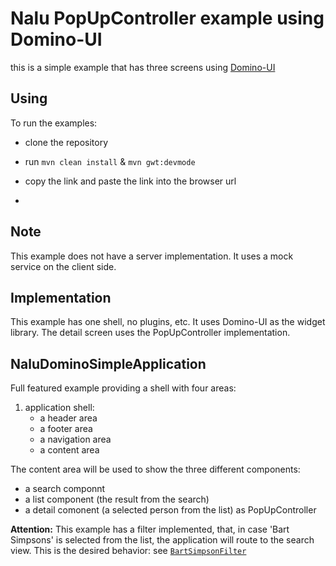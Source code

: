 # Nalu PopUpController example using Domino-UI
this is a simple example that has three screens using [Domino-UI](https://github.com/DominoKit/domino-ui)

## Using
To run the examples:

* clone the repository

* run `mvn clean install` & `mvn gwt:devmode`

* copy the link and paste the link into the browser url
* 
## Note
This example does not have a server implementation. It uses a mock service on the client side.

## Implementation
This example has one shell, no plugins, etc. It uses Domino-UI as the widget library. The detail screen uses the PopUpController implementation.

## NaluDominoSimpleApplication
Full featured example providing a shell with four areas:

1. application shell:
      * a header area
      * a footer area
      * a navigation area
      * a content area

The content area will be used to show the three different components:

* a search componnt
* a list component (the result from the search)
* a detail comonent (a selected person from the list) as PopUpController

**Attention:**
This example has a filter implemented, that, in case 'Bart Simpsons' is selected from the list, the application will route to the search view. This is the desired behavior: see [```BartSimpsonFilter```](https://github.com/NaluKit/nalu-examples/blob/master/NaluDominoSimpleApplication/src/main/java/com/github/nalukit/example/nalu/simpleapplication/client/filters/BartSimpsonFilter.java)

